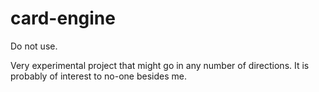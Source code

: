 # card-engine

Do not use.

Very experimental project that might go in any number of
directions. It is probably of interest to no-one besides me.



